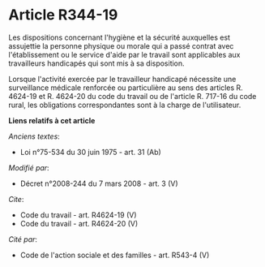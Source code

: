 # Article R344-19

Les dispositions concernant l'hygiène et la sécurité auxquelles est assujettie la personne physique ou morale qui a passé
contrat avec l'établissement ou le service d'aide par le travail sont applicables aux travailleurs handicapés qui sont mis à
sa disposition. 

Lorsque l'activité exercée par le travailleur handicapé nécessite une surveillance médicale renforcée ou particulière au sens
des articles R. 4624-19 et R. 4624-20 du code du travail ou de l'article R. 717-16 du code rural, les obligations
correspondantes sont à la charge de l'utilisateur.

**Liens relatifs à cet article**

_Anciens textes_:

  - Loi n°75-534 du 30 juin 1975 - art. 31 (Ab)

_Modifié par_:

  - Décret n°2008-244 du 7 mars 2008 - art. 3 (V)

_Cite_:

  - Code du travail - art. R4624-19 (V)
  - Code du travail - art. R4624-20 (V)

_Cité par_:

  - Code de l'action sociale et des familles - art. R543-4 (V)
